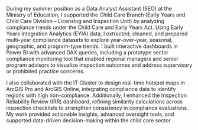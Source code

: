 During my summer position as a Data Analyst Assistant (SEO) at the Ministry of Education, I supported the Child Care Branch (Early Years and Child Care Division – Licensing and Inspection Unit) by analyzing compliance trends under the Child Care and Early Years Act. Using Early Years Integration Analytics (EYIA) data, I extracted, cleaned, and prepared multi-year compliance datasets to explore year-over-year, seasonal, geographic, and program-type trends. I built interactive dashboards in Power BI with advanced DAX queries, including a prototype sector compliance monitoring tool that enabled regional managers and senior program advisors to visualize inspection outcomes and address supervisory or prohibited practice concerns.

I also collaborated with the IT Cluster to design real-time hotspot maps in ArcGIS Pro and ArcGIS Online, integrating compliance data to identify regions with high non-compliance. Additionally, I enhanced the Inspection Reliability Review (IRR) dashboard, refining similarity calculations across inspection checklists to strengthen consistency in compliance evaluations. My work provided actionable insights, advanced oversight tools, and supported data-driven decision-making within the child care sector
